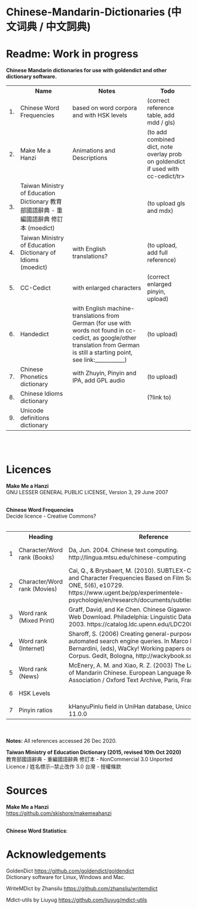 # Chinese-Mandarin-Dictionaries (中文词典 / 中文詞典)

# Readme: Work in progress

<b> Chinese Mandarin dictionaries for use with goldendict and other dictionary software. </b>



<table>
	<tr><th></th><th>Name</th><th>Notes</th><th>Todo</th></tr>
	<tr><td>1.  </td><td>Chinese Word Frequencies</td><td>based on word corpora and with HSK levels</td><td>(correct reference table, add mdd / gls)</td></tr>
	<tr><td>2.  </td><td>Make Me a Hanzi </td><td>Animations and Descriptions</td><td>(to add combined dict, note overlay prob on goldendict if used with cc-cedict/tr>
	<tr><td>3.  </td><td>Taiwan Ministry of Education Dictionary 教育部國語辭典 - 重編國語辭典 修訂本 (moedict)  </td><td></td><td>(to upload gls and mdx)</td></tr>
	<tr><td>4.  </td><td>Taiwan Ministry of Education Dictionary of Idioms (moedict) </td><td>with English translations?</td><td>(to upload, add full reference)</td></tr>
	<tr><td>5.  </td><td>CC-Cedict</td><td>with enlarged characters </td><td>(correct enlarged pinyin, upload)</td></tr>
	<tr><td>6.  </td><td>Handedict</td><td>with English machine-translations from German (for use with words not found in cc-cedict, as google/other translation from German is still a starting point, see link:___________) </td><td>(to upload) </td></tr>
	<tr><td>7.  </td><td>Chinese Phonetics dictionary </td><td>with Zhuyin, Pinyin and IPA, add GPL audio </td><td>(to upload)</td></tr>
	<tr><td>8.  </td><td>Chinese Idioms dictionary </td><td></td><td>(?link to)</td></tr>
	<tr><td>9.  </td><td>Unicode definitions dictionary </td><td></td><td></td></tr>
</table>

<br>
<br>

# Licences 
<b>Make Me a Hanzi</b><br>
	GNU LESSER GENERAL PUBLIC LICENSE, Version 3, 29 June 2007 <br><br>

<b>Chinese Word Frequencies</b> <br>
	Decide licence - Creative Commons? <br><br>
	
<table><th>&nbsp;</th><th>Heading</th><th>Reference</th><th>Licence</th><th>Source</th></tr>  <tr><td>1</td><td>Character/Word rank (Books)</td><td>Da, Jun. 2004. Chinese text computing. http://lingua.mtsu.edu/chinese-computing </td><td>https://lingua.mtsu.edu/chinese-computing/copyright.html</td><td>Chinese Lexicon, by Peter Olson. https://github.com/peterolson/chinese-lexicon/tree/master/statistics</td></tr>  <tr><td>2</td><td>Character/Word rank (Movies)</td><td>Cai, Q., & Brysbaert, M. (2010). SUBTLEX-CH: Chinese Word and Character Frequencies Based on Film Subtitles. Plos ONE, 5(6), e10729. https://www.ugent.be/pp/experimentele-psychologie/en/research/documents/subtlexch/overview.htm </td><td>Creative Commons Attribution Licence</td><td>Chinese Lexicon, by Peter Olson. (See above)</td></tr>  <tr><td>3</td><td>Word rank (Mixed Print)</td><td>Graff, David, and Ke Chen. Chinese Gigaword LDC2003T09. Web Download. Philadelphia: Linguistic Data Consortium, 2003. https://catalog.ldc.upenn.edu/LDC2003T09</td><td>LDC User Agreement for Non-Members https://catalog.ldc.upenn.edu/license/ldc-non-members-agreement.pdf</td><td>http://corpus.leeds.ac.uk/frqc/giga-zh.num</td></tr>  <tr><td>4</td><td>Word rank (Internet)</td><td>Sharoff, S. (2006) Creating general-purpose corpora using automated search engine queries. In Marco Baroni and Silvia Bernardini, (eds), WaCky! Working papers on the Web as Corpus. Gedit, Bologna, http://wackybook.sslmit.unibo.it</td><td>Creative Commons Attribution-NoDerivs 2.5 License</td><td>http://corpus.leeds.ac.uk/internet/i-zh.num</td></tr>  <tr><td>5</td><td>Word rank (News)</td><td>McEnery, A. M. and Xiao, R. Z. (2003) The Lancaster Corpus of Mandarin Chinese. European Language Resources Association / Oxford Text Archive, Paris, France / Oxford, UK.</td><td>The Lancaster Corpus of Mandarin Chinese  End User License https://www.lancaster.ac.uk/fass/projects/corpus/LCMC/lcmc/lcmc_license.htm</td><td>http://corpus.leeds.ac.uk/frqc/lcmc.num</td></tr>  <tr><td>6</td><td>HSK Levels</td><td>&nbsp;</td><td>&nbsp;</td><td>Chinese Lexicon, by Peter Olson. (See above)</td></tr>  <tr><td>7</td><td>Pinyin ratios</td><td>kHanyuPinlu field in UniHan database, Unicode version: 11.0.0</td><td>https://www.unicode.org/license.html</td><td>Chinese Lexicon, by Peter Olson. (See above)</td></tr></table>  <br><br><b>Notes:</b> All references accessed 26 Dec 2020.

<b>Taiwan Ministry of Education Dictionary (2015, revised 10th Oct 2020)</b><br>
	教育部國語辭典 - 重編國語辭典 修訂本 - NonCommercial 3.0 Unported Licence / 姓名標示─禁止改作 3.0 台灣 - 授權條款




# Sources

<b>Make Me a Hanzi</b><br>
https://github.com/skishore/makemeahanzi

<br> 
<b>Chinese Word Statistics</b>:

  
  
# Acknowledgements

GoldenDict https://github.com/goldendict/goldendict
<br>Dictionary software for Linux, Windows and Mac.


WriteMDict by Zhansilu
https://github.com/zhansliu/writemdict


	
Mdict-utils by Liuyug
https://github.com/liuyug/mdict-utils

